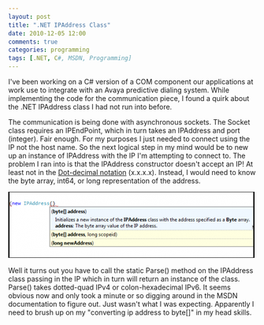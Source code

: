 ```yaml
---
layout: post
title: ".NET IPAddress Class"
date: 2010-12-05 12:00
comments: true
categories: programming
tags: [.NET, C#, MSDN, Programming]
---
```

I've been working on a C# version of a COM component our applications at work use to integrate with an Avaya predictive dialing system. While implementing the code for the communication piece, I found a quirk about the .NET IPAddress class I had not run into before.

The communication is being done with asynchronous sockets. The Socket class requires an IPEndPoint, which in turn takes an IPAddress and port (integer).  Fair enough.  For my purposes I just needed to connect using the IP not the host name.   So the next logical step in my mind would be to new up an instance of IPAddress with the IP I'm attempting to connect to.  The problem I ran into is that the IPAddress constructor doesn't accept an IP! At least not in the [Dot-decimal notation](http://en.wikipedia.org/wiki/Dot-decimal_notation/) (x.x.x.x). Instead, I would need to know the byte array, int64, or long representation of the address.

![IPAddress](/assets/images/IPAddress1-e1280089688435.png)

Well it turns out you have to call the static Parse() method on the IPAddress class passing in the IP which in turn will return an instance of the class.  Parse() takes dotted-quad IPv4 or colon-hexadecimal IPv6. It seems obvious now and only took a minute or so digging around in the MSDN documentation to figure out.   Just wasn't what I was expecting.  Apparently I need to brush up on my "converting ip address to byte[]" in my head skills.
